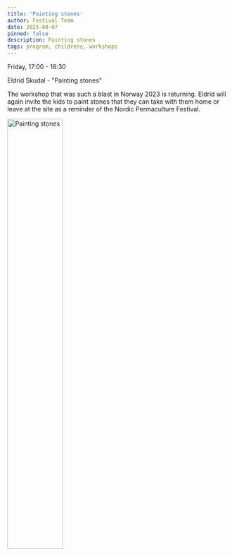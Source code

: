 ```yaml
---
title: 'Painting stones'
author: Festival Team
date: 2025-08-07
pinned: false
description: Painting stones
tags: program, childrens, workshops
---
```


<script>
    import Image from  '$lib/Image.svelte'
</script>

Friday, 17:00 - 18:30

Eldrid Skudal - "Painting stones"

The workshop that was such a blast in Norway 2023 is returning. Eldrid will again invite the kids to paint stones that they can take with them home or leave at the site as a reminder of the Nordic Permaculture Festival.

<Image 
  src='program/childrens-workshops/32-painting-stones.png'
  caption='Painting stones'
  alt='Painting stones'
  width='50%'/> 